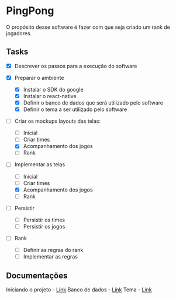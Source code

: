 # PingPong

O propósito desse software é fazer com que seja criado um rank de jogadores.

## Tasks

- [X] Descrever os passos para a execução do software

- [X] Preparar o ambiente
    - [X] Instalar o SDK do google
    - [X] Instalar o react-native
    - [X] Definir o banco de dados que será utilizado pelo software
    - [X] Definir o tema a ser utilizado pelo software

- [ ] Criar os mockups layouts das telas:
    - [ ] Inicial
    - [ ] Criar times
    - [X] Acompanhamento dos jogos
    - [ ] Rank

- [ ] Implementar as telas
    - [ ] Inicial
    - [ ] Criar times
    - [X] Acompanhamento dos jogos
    - [ ] Rank

- [ ] Persistir
    - [ ] Persistir os times
    - [ ] Persistir os jogos

- [ ] Rank
    - [ ] Definir as regras do rank
    - [ ] Implementar as regras

## Documentações

Iniciando o projeto - [Link](docs/start_project.md)
Banco de dados - [Link](docs/database.md)
Tema - [Link](https://github.com/GeekyAnts/NativeBase)